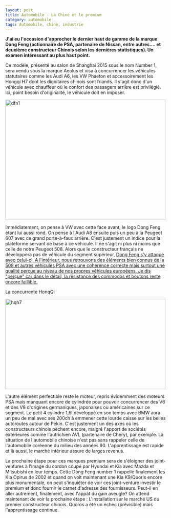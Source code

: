 ```yaml
---
layout: post
title: Automobile - La Chine et le premium
category: automobile
tags: Automobile, chine, industrie
---
```

**J'ai eu l'occasion d'approcher le dernier haut de gamme de la marque Dong Feng (actionnaire de PSA, partenaire de Nissan, entre autres.... et deuxième constructeur Chinois selon les dernières statistiques). Un examen intéressant au plus haut point.**

Ce modèle, présenté au salon de Shanghai 2015 sous le nom Number 1, sera vendu sous la marque Aeolus et visa à concurrencer les véhicules statutaires comme les Audi A6, les VW Phaeton et accessoirement les Hongqi H7 dont les dignitaires chinois sont friands. Il s'agit donc d'un véhicule avec chauffeur où le confort des passagers arrière est privilégié. Ici, point besoin d'originalité, le véhicule doit en imposer.

<img class="alignnone size-full wp-image-140" src="https://cheziceman.files.wordpress.com/2016/01/dfn1.jpg" alt="dfn1" width="500" height="375" />

Immédiatement, on pense à VW avec cette face avant, le logo Dong Feng étant lui aussi rond. On pense à l'Audi A8 ensuite puis un peu à la Peugeot 607 avec ce grand porte-à-faux arrière. C'est justement un indice pour la plateforme servant de base à ce véhicule. Il ne s'agit ni plus ni moins que celle de notre Peugeot 508. Alors que le constructeur français ne développera pas de véhicule du segment supérieur, <span style="text-decoration:underline;"><a title="Dong Feng" href="https://cheziceman.wordpress.com/2016/07/28/automobile-la-galaxie-complexe-des-groupes-constructeurs-2016/">Dong Feng</a> s'y attaque avec celui-ci. A l'intérieur, nous retrouvons des éléments bien connus de la 508 et autres véhicules PSA avec une cohérence correcte mais surtout une qualité perçue au niveau de nos propres véhicules européens. Je dis "perçue" car dans le détail, la résistance des commodos et boutons reste encore faillible.

La concurrente HonqQi

<img class="alignnone size-full wp-image-162" src="https://cheziceman.files.wordpress.com/2016/01/hqh7.jpg" alt="hqh7" width="500" height="281" />

L'autre élément perfectible reste le moteur, repris évidemment des moteurs PSA mais manquant encore de cylindrée pour pouvoir concurrencer des V6 et des V8 d'origines germaniques, japonaises ou américaines sur ce segment. Le petit 4 cylindre 1,6l développé en son temps avec BMW aura un peu de mal avec ses 200ch à emmener cette lourde caisse sur les belles autoroutes autour de Pekin. C'est justement un des axes où les constructeurs chinois pèchent encore, malgré l'apport de sociétés extérieures comme l'autrichien AVL (partenaire de Chery), par exemple. La situation de l'automobile chinoise n'est pas sans rappeler celle de l'automobile coréenne du milieu des années 90. L'apprentissage est rapide et là aussi, le marché intérieur assure de larges revenus.

La prochaine étape pour ces marques premium sera de s'éloigner des joint-ventures à l'image du cordon coupé par Hyundai et Kia avec Mazda et Mitsubishi en leur temps. Cette Dong Feng number 1 rappelle finalement les Kia Opirus de 2002 et quand on voit maintenant une Kia K9/Quoris encore plus monumentale, on peut s'inquiéter de voir ces joint-venture investir le premium et donc fournir le carnet d'adresse des fournisseurs. Peut-il en aller autrement, finalement, avec l'appât du gain aveugle? On attend maintenant de voir la prochaine étape : L'installation sur le marché US du premier constructeur chinois. Quoros a été un échec (prévisible) mais l'apprentissage continue.
